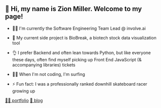 ## 👋 Hi, my name is Zion Miller. Welcome to my page! 

* 🧑‍💻 I'm currently the Software Engineering Team Lead @ involve.ai

* 🧬 My current side project is BioBreak, a biotech stock data visualization tool

* 👌 I prefer Backend and often lean towards Python, but like everyone these days, often find myself picking up Front End JavaScript (& accompanying libraries) tickets

* 🏄‍♂️ When I'm not coding, I'm surfing

* ⚡ Fun fact: I was a professionally ranked downhill skateboard racer growing up

[🧑‍💻 portfolio](https://zion-miller.com/) [📝 blog](https://medium.com/@zionmiller) 
